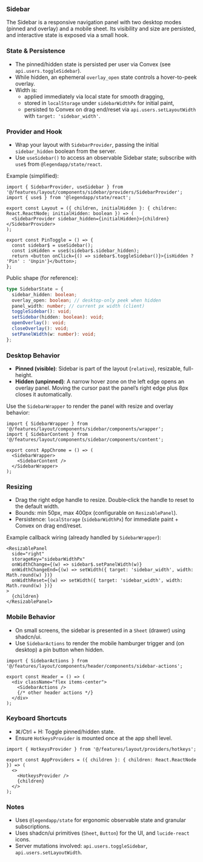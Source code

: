 ### Sidebar

The Sidebar is a responsive navigation panel with two desktop modes (pinned and overlay) and a mobile sheet. Its visibility and size are persisted, and interactive state is exposed via a small hook.

### State & Persistence

- The pinned/hidden state is persisted per user via Convex (see `api.users.toggleSidebar`).
- While hidden, an ephemeral `overlay_open` state controls a hover-to-peek overlay.
- Width is:
  - applied immediately via local state for smooth dragging,
  - stored in `localStorage` under `sidebarWidthPx` for initial paint,
  - persisted to Convex on drag end/reset via `api.users.setLayoutWidth` with `target: 'sidebar_width'`.

### Provider and Hook

- Wrap your layout with `SidebarProvider`, passing the initial `sidebar_hidden` boolean from the server.
- Use `useSidebar()` to access an observable Sidebar state; subscribe with `use$` from `@legendapp/state/react`.

Example (simplified):

```tsx
import { SidebarProvider, useSidebar } from '@/features/layout/components/sidebar/providers/SidebarProvider';
import { use$ } from '@legendapp/state/react';

export const Layout = ({ children, initialHidden }: { children: React.ReactNode; initialHidden: boolean }) => (
  <SidebarProvider sidebar_hidden={initialHidden}>{children}</SidebarProvider>
);

export const PinToggle = () => {
  const sidebar$ = useSidebar();
  const isHidden = use$(sidebar$.sidebar_hidden);
  return <button onClick={() => sidebar$.toggleSidebar()}>{isHidden ? 'Pin' : 'Unpin'}</button>;
};
```

Public shape (for reference):

```ts
type SidebarState = {
  sidebar_hidden: boolean;
  overlay_open: boolean; // desktop-only peek when hidden
  panel_width: number; // current px width (client)
  toggleSidebar(): void;
  setSidebar(hidden: boolean): void;
  openOverlay(): void;
  closeOverlay(): void;
  setPanelWidth(w: number): void;
};
```

### Desktop Behavior

- **Pinned (visible)**: Sidebar is part of the layout (`relative`), resizable, full-height.
- **Hidden (unpinned)**: A narrow hover zone on the left edge opens an overlay panel. Moving the cursor past the panel’s right edge plus 8px closes it automatically.

Use the `SidebarWrapper` to render the panel with resize and overlay behavior:

```tsx
import { SidebarWrapper } from '@/features/layout/components/sidebar/components/wrapper';
import { SidebarContent } from '@/features/layout/components/sidebar/components/content';

export const AppChrome = () => (
  <SidebarWrapper>
    <SidebarContent />
  </SidebarWrapper>
);
```

### Resizing

- Drag the right edge handle to resize. Double‑click the handle to reset to the default width.
- Bounds: min 50px, max 400px (configurable on `ResizablePanel`).
- Persistence: `localStorage` (`sidebarWidthPx`) for immediate paint + Convex on drag end/reset.

Example callback wiring (already handled by `SidebarWrapper`):

```tsx
<ResizablePanel
  side="right"
  storageKey="sidebarWidthPx"
  onWidthChange={(w) => sidebar$.setPanelWidth(w)}
  onWidthChangeEnd={(w) => setWidth({ target: 'sidebar_width', width: Math.round(w) })}
  onWidthReset={(w) => setWidth({ target: 'sidebar_width', width: Math.round(w) })}
>
  {children}
</ResizablePanel>
```

### Mobile Behavior

- On small screens, the sidebar is presented in a `Sheet` (drawer) using shadcn/ui.
- Use `SidebarActions` to render the mobile hamburger trigger and (on desktop) a pin button when hidden.

```tsx
import { SidebarActions } from '@/features/layout/components/header/components/sidebar-actions';

export const Header = () => (
  <div className="flex items-center">
    <SidebarActions />
    {/* other header actions */}
  </div>
);
```

### Keyboard Shortcuts

- ⌘/Ctrl + H: Toggle pinned/hidden state.
- Ensure `HotkeysProvider` is mounted once at the app shell level.

```tsx
import { HotkeysProvider } from '@/features/layout/providers/hotkeys';

export const AppProviders = ({ children }: { children: React.ReactNode }) => (
  <>
    <HotkeysProvider />
    {children}
  </>
);
```

### Notes

- Uses `@legendapp/state` for ergonomic observable state and granular subscriptions.
- Uses shadcn/ui primitives (`Sheet`, `Button`) for the UI, and `lucide-react` icons.
- Server mutations involved: `api.users.toggleSidebar`, `api.users.setLayoutWidth`.
